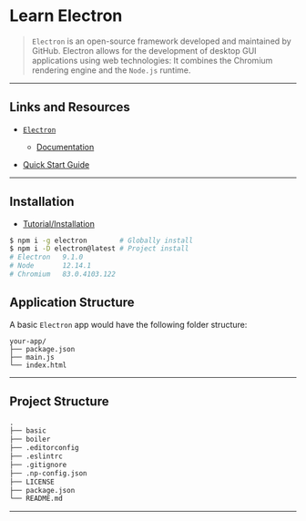 # Learn Electron

> `Electron` is an open-source framework developed and maintained by GitHub. Electron allows for the development of desktop GUI applications using web technologies: It combines the Chromium rendering engine and the `Node.js` runtime.

---

## Links and Resources

* [`Electron`](https://github.com/electron/electron)
  * [Documentation](https://electronjs.org/docs)

* [Quick Start Guide](https://electronjs.org/docs/tutorial/quick-start)

---

## Installation

* [Tutorial/Installation](https://electronjs.org/docs/tutorial/installation)

```bash
$ npm i -g electron        # Globally install
$ npm i -D electron@latest # Project install
# Electron   9.1.0
# Node       12.14.1
# Chromium   83.0.4103.122
```

## Application Structure

A basic `Electron` app would have the following folder structure:

```text
your-app/
├── package.json
├── main.js
└── index.html
```

---

## Project Structure

```md
.
├── basic
├── boiler
├── .editorconfig
├── .eslintrc
├── .gitignore
├── .np-config.json
├── LICENSE
├── package.json
└── README.md
```

---
